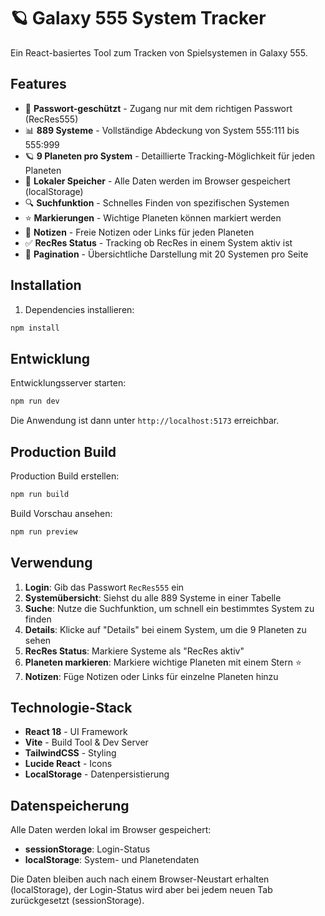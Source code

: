 # 🪐 Galaxy 555 System Tracker

Ein React-basiertes Tool zum Tracken von Spielsystemen in Galaxy 555.

## Features

- 🔐 **Passwort-geschützt** - Zugang nur mit dem richtigen Passwort (RecRes555)
- 📊 **889 Systeme** - Vollständige Abdeckung von System 555:111 bis 555:999
- 🪐 **9 Planeten pro System** - Detaillierte Tracking-Möglichkeit für jeden Planeten
- 💾 **Lokaler Speicher** - Alle Daten werden im Browser gespeichert (localStorage)
- 🔍 **Suchfunktion** - Schnelles Finden von spezifischen Systemen
- ⭐ **Markierungen** - Wichtige Planeten können markiert werden
- 📝 **Notizen** - Freie Notizen oder Links für jeden Planeten
- ✅ **RecRes Status** - Tracking ob RecRes in einem System aktiv ist
- 📄 **Pagination** - Übersichtliche Darstellung mit 20 Systemen pro Seite

## Installation

1. Dependencies installieren:
```bash
npm install
```

## Entwicklung

Entwicklungsserver starten:
```bash
npm run dev
```

Die Anwendung ist dann unter `http://localhost:5173` erreichbar.

## Production Build

Production Build erstellen:
```bash
npm run build
```

Build Vorschau ansehen:
```bash
npm run preview
```

## Verwendung

1. **Login**: Gib das Passwort `RecRes555` ein
2. **Systemübersicht**: Siehst du alle 889 Systeme in einer Tabelle
3. **Suche**: Nutze die Suchfunktion, um schnell ein bestimmtes System zu finden
4. **Details**: Klicke auf "Details" bei einem System, um die 9 Planeten zu sehen
5. **RecRes Status**: Markiere Systeme als "RecRes aktiv"
6. **Planeten markieren**: Markiere wichtige Planeten mit einem Stern ⭐
7. **Notizen**: Füge Notizen oder Links für einzelne Planeten hinzu

## Technologie-Stack

- **React 18** - UI Framework
- **Vite** - Build Tool & Dev Server
- **TailwindCSS** - Styling
- **Lucide React** - Icons
- **LocalStorage** - Datenpersistierung

## Datenspeicherung

Alle Daten werden lokal im Browser gespeichert:
- **sessionStorage**: Login-Status
- **localStorage**: System- und Planetendaten

Die Daten bleiben auch nach einem Browser-Neustart erhalten (localStorage), der Login-Status wird aber bei jedem neuen Tab zurückgesetzt (sessionStorage).

